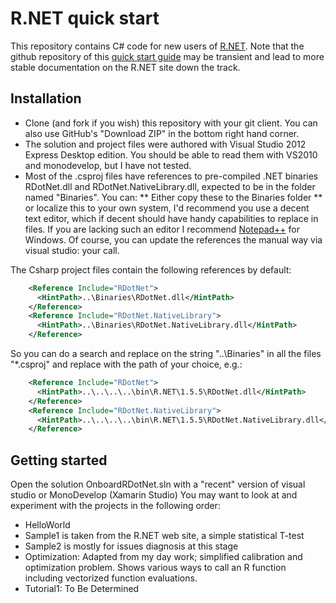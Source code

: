 R.NET quick start
==================

This repository contains C# code for new users of [R.NET](http://rdotnet.codeplex.com). Note that the github repository of this [quick start guide](https://github.com/jmp75/rdotnet-onboarding) may be transient and lead to more stable documentation on the R.NET site down the track.

Installation
-------------

* Clone (and fork if you wish) this repository with your git client. You can also use GitHub's "Download ZIP" in the bottom right hand corner.
* The solution and project files were authored with Visual Studio 2012 Express Desktop edition. You should be able to read them with VS2010 and monodevelop, but I have not tested.
* Most of the .csproj files have references to pre-compiled .NET binaries RDotNet.dll and RDotNet.NativeLibrary.dll, expected to be in the folder named "Binaries". You can:
** Either copy these to the Binaries folder
** or localize this to your own system, I'd recommend you use a decent text editor, which if decent should have handy capabilities to replace in files. If you are lacking such an editor I recommend [Notepad++](http://notepad-plus-plus.org) for Windows. Of course, you can update the references the manual way via visual studio: your call.

The Csharp project files contain the following references by default:
```xml
    <Reference Include="RDotNet">
      <HintPath>..\Binaries\RDotNet.dll</HintPath>
    </Reference>
    <Reference Include="RDotNet.NativeLibrary">
      <HintPath>..\Binaries\RDotNet.NativeLibrary.dll</HintPath>
    </Reference>
```

So you can do a search and replace on the string "..\Binaries" in all the files "*.csproj" and replace with the path of your choice, e.g.:
```xml
    <Reference Include="RDotNet">
      <HintPath>..\..\..\..\bin\R.NET\1.5.5\RDotNet.dll</HintPath>
    </Reference>
    <Reference Include="RDotNet.NativeLibrary">
      <HintPath>..\..\..\..\bin\R.NET\1.5.5\RDotNet.NativeLibrary.dll</HintPath>
    </Reference>
```

Getting started
-------------

Open the solution OnboardRDotNet.sln with a "recent" version of visual studio or MonoDevelop (Xamarin Studio)
You may want to look at and experiment with the projects in the following order:
* HelloWorld
* Sample1 is taken from the R.NET web site, a simple statistical T-test
* Sample2 is mostly for issues diagnosis at this stage
* Optimization: Adapted from my day work; simplified calibration and optimization problem. Shows various ways to call an R function including vectorized function evaluations.
* Tutorial1: To Be Determined
